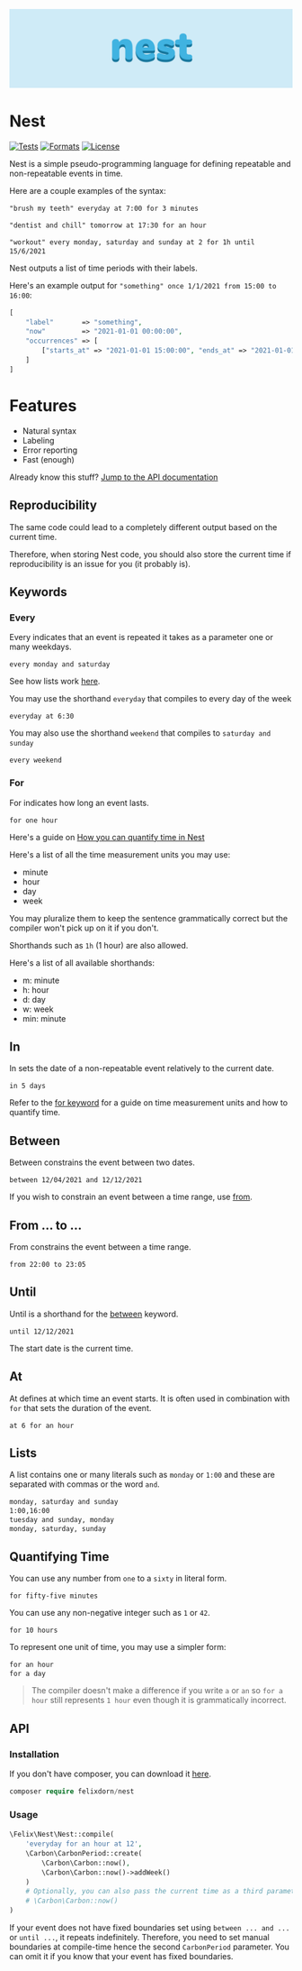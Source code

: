 ![Nest written in blue on a lighter blue background](art/banner.svg)

# Nest

[![Tests](https://github.com/felixdorn/nest/actions/workflows/tests.yml/badge.svg?branch=master)](https://github.com/felixdorn/nest/actions/workflows/tests.yml)
[![Formats](https://github.com/felixdorn/nest/actions/workflows/formats.yml/badge.svg?branch=master)](https://github.com/felixdorn/nest/actions/workflows/formats.yml)
[![License](https://poser.pugx.org/felixdorn/nest/license)](//packagist.org/packages/felixdorn/nest)

Nest is a simple pseudo-programming language for defining repeatable and non-repeatable events in time.

Here are a couple examples of the syntax:

```
"brush my teeth" everyday at 7:00 for 3 minutes
```

```
"dentist and chill" tomorrow at 17:30 for an hour
```

```
"workout" every monday, saturday and sunday at 2 for 1h until 15/6/2021
```

Nest outputs a list of time periods with their labels.

Here's an example output for `"something" once 1/1/2021 from 15:00 to 16:00`:

```php
[
    "label"       => "something",
    "now"         => "2021-01-01 00:00:00",
    "occurrences" => [
        ["starts_at" => "2021-01-01 15:00:00", "ends_at" => "2021-01-01 16:00:00"]
    ]
]
```

# Features

* Natural syntax
* Labeling
* Error reporting
* Fast (enough)

Already know this stuff? [Jump to the API documentation](#api)

## Reproducibility

The same code could lead to a completely different output based on the current time.

Therefore, when storing Nest code, you should also store the current time if reproducibility is an issue for you (it
probably is).

## Keywords

### Every

Every indicates that an event is repeated it takes as a parameter one or many weekdays.

```
every monday and saturday
```

See how lists work [here](#lists).

You may use the shorthand `everyday` that compiles to every day of the week

```
everyday at 6:30
```

You may also use the shorthand `weekend` that compiles to `saturday and sunday`

```
every weekend
```

### For

For indicates how long an event lasts.

```
for one hour
```

Here's a guide on [How you can quantify time in Nest](#quantifying-time)

Here's a list of all the time measurement units you may use:

* minute
* hour
* day
* week

You may pluralize them to keep the sentence grammatically correct but the compiler won't pick up on it if you don't.

Shorthands such as `1h` (1 hour) are also allowed.

Here's a list of all available shorthands:

* m: minute
* h: hour
* d: day
* w: week
* min: minute

## In

In sets the date of a non-repeatable event relatively to the current date.

```
in 5 days
```

Refer to the [for keyword](#for) for a guide on time measurement units and how to quantify time.

## Between

Between constrains the event between two dates.

```
between 12/04/2021 and 12/12/2021
```

If you wish to constrain an event between a time range, use [from](#from--to-).

## From ... to ...

From constrains the event between a time range.

```
from 22:00 to 23:05
```

## Until

Until is a shorthand for the [between](#between) keyword.

```
until 12/12/2021
```

The start date is the current time.

## At

At defines at which time an event starts. It is often used in combination with `for` that sets the duration of the
event.

```
at 6 for an hour
```

## Lists

A list contains one or many literals such as `monday` or `1:00` and these are separated with commas or the word `and`.

```
monday, saturday and sunday
1:00,16:00
tuesday and sunday, monday
monday, saturday, sunday
``` 

## Quantifying Time

You can use any number from `one` to a `sixty` in literal form.

```
for fifty-five minutes
```

You can use any non-negative integer such as `1` or `42`.

```
for 10 hours
```

To represent one unit of time, you may use a simpler form:

```
for an hour
for a day
```

> The compiler doesn't make a difference if you write `a` or `an` so `for a hour` still represents `1 hour` even though it is grammatically incorrect.

## API

### Installation

If you don't have composer, you can download it [here](https://getcomposer.org/download).

```php
composer require felixdorn/nest
```

### Usage

```php
\Felix\Nest\Nest::compile(
    'everyday for an hour at 12',
    \Carbon\CarbonPeriod::create(
        \Carbon\Carbon::now(),
        \Carbon\Carbon::now()->addWeek()
    )
    # Optionally, you can also pass the current time as a third parameter.
    # \Carbon\Carbon::now()
)
```

If your event does not have fixed boundaries set using `between ... and ...` or `until ...`, it repeats indefinitely.
Therefore, you need to set manual boundaries at compile-time hence the second `CarbonPeriod` parameter. You can omit it
if you know that your event has fixed boundaries. 
